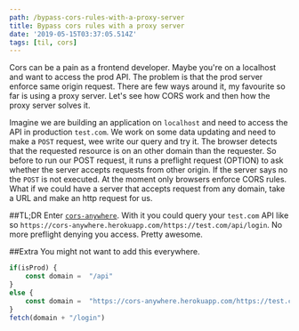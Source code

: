 ```yaml
---
path: /bypass-cors-rules-with-a-proxy-server
title: Bypass cors rules with a proxy server
date: '2019-05-15T03:37:05.514Z'
tags: [til, cors]
---
```

Cors can be a pain as a frontend developer. Maybe you're on a localhost and want to access the prod API.
The problem is that the prod server enforce same origin request. There are few ways around it, my favourite so far is using a proxy server. Let's see how CORS work and then how the proxy server solves it.

Imagine we are building an application on `localhost` and need to access the API in production `test.com`. We work on some data updating and need to make a `POST` request, wee write our query and try it. The browser detects that the requested resource is on an other domain than the requester. So before to run our POST request, it runs a preflight request (OPTION) to ask whether the server accepts requests from other origin. If the server says no the `POST` is not executed. At the moment only browsers enforce CORS rules. What if we could have a server that accepts request from any domain, take a URL and make an http request for us.

##TL;DR
Enter [`cors-anywhere`](https://cors-anywhere.herokuapp.com). With it you could query your `test.com` API like so `https://cors-anywhere.herokuapp.com/https://test.com/api/login`. No more preflight denying you access. Pretty awesome.

##Extra
You might not want to add this everywhere.
```javascript
if(isProd) {
    const domain =  "/api"
}
else {
    const domain =  "https://cors-anywhere.herokuapp.com/https://test.com/api"
}
fetch(domain + "/login")
```
